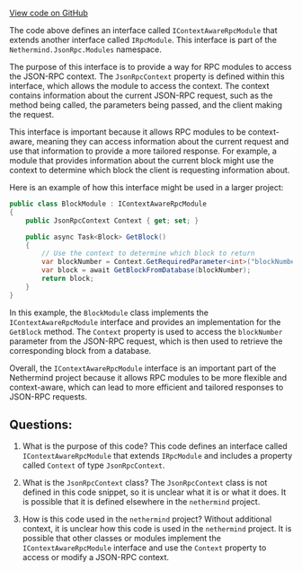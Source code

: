 [View code on GitHub](https://github.com/nethermindeth/nethermind/Nethermind.JsonRpc/Modules/IContextAwareRpcModule.cs)

The code above defines an interface called `IContextAwareRpcModule` that extends another interface called `IRpcModule`. This interface is part of the `Nethermind.JsonRpc.Modules` namespace. 

The purpose of this interface is to provide a way for RPC modules to access the JSON-RPC context. The `JsonRpcContext` property is defined within this interface, which allows the module to access the context. The context contains information about the current JSON-RPC request, such as the method being called, the parameters being passed, and the client making the request. 

This interface is important because it allows RPC modules to be context-aware, meaning they can access information about the current request and use that information to provide a more tailored response. For example, a module that provides information about the current block might use the context to determine which block the client is requesting information about. 

Here is an example of how this interface might be used in a larger project:

```csharp
public class BlockModule : IContextAwareRpcModule
{
    public JsonRpcContext Context { get; set; }

    public async Task<Block> GetBlock()
    {
        // Use the context to determine which block to return
        var blockNumber = Context.GetRequiredParameter<int>("blockNumber");
        var block = await GetBlockFromDatabase(blockNumber);
        return block;
    }
}
```

In this example, the `BlockModule` class implements the `IContextAwareRpcModule` interface and provides an implementation for the `GetBlock` method. The `Context` property is used to access the `blockNumber` parameter from the JSON-RPC request, which is then used to retrieve the corresponding block from a database. 

Overall, the `IContextAwareRpcModule` interface is an important part of the Nethermind project because it allows RPC modules to be more flexible and context-aware, which can lead to more efficient and tailored responses to JSON-RPC requests.
## Questions: 
 1. What is the purpose of this code?
   This code defines an interface called `IContextAwareRpcModule` that extends `IRpcModule` and includes a property called `Context` of type `JsonRpcContext`.

2. What is the `JsonRpcContext` class?
   The `JsonRpcContext` class is not defined in this code snippet, so it is unclear what it is or what it does. It is possible that it is defined elsewhere in the `nethermind` project.

3. How is this code used in the `nethermind` project?
   Without additional context, it is unclear how this code is used in the `nethermind` project. It is possible that other classes or modules implement the `IContextAwareRpcModule` interface and use the `Context` property to access or modify a JSON-RPC context.